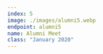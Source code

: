 ```yaml
---
index: 5
image: ./images/alumni5.webp
endpoint: alumni5
name: Alumni Meet
class: "January 2020"
---
```

